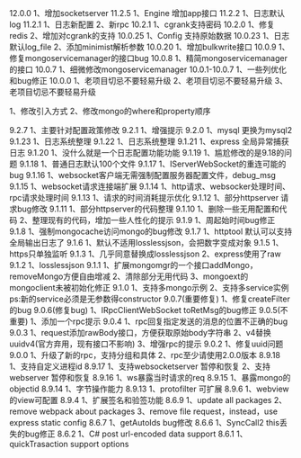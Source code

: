 12.0.0
1、增加socketserver
11.2.5
1、Engine 增加app接口
11.2.2
1、日志默认log
11.2.1
1、日志新配置
2、新rpc
10.2.1
1、cgrank支持密码
10.2.0
1、修复redis
2、增加对cgrank的支持
10.0.25
1、Config 支持原始数据
10.0.23
1、日志默认log_file
2、添加minimist解析参数
10.0.20
1、增加bulkwrite接口
10.0.9
1、修复mongoservicemanager的接口bug
10.0.8
1、精简mongoservicemanager的接口
10.0.7
1、细微修改mongoservicemanager
10.0.1-10.0.7
1、一些列优化和bug修正
10.0.0
1、老项目切忌不要轻易升级
2、老项目切忌不要轻易升级
3、老项目切忌不要轻易升级

1、修改引入方式
2、修改mongo的where和property顺序

9.2.7
1、主要针对配置政策修改
9.2.1
1、增强提示
9.2.0
1、mysql 更换为mysql2
9.1.23
1、日志系统整理
9.1.22
1、日志系统整理
9.1.21
1、express 全局异常捕获日志
9.1.20
1、没什么就是一个日志配置功能功能
9.1.19
1、尴尬修改的是9.18的问题
9.1.18
1、普通日志默认100个文件
9.1.17
1、IServerWebSocket的重连可能的bug
9.1.16
1、websocket客户端无需强制配置服务器配置文件，debug_msg
9.1.15
1、websocket请求连接端扩展
9.1.14
1、http请求、websocker处理时间、rpc请求处理时间
9.1.13
1、请求的时间消耗提示优化
9.1.12
1、部分httpserver 请求bug修改
9.1.11
1、部分httpserver的代码整理
9.1.10
1、删除一些无用配置和代码
2、整理现有的代码，增加一些人性化的提示
9.1.9
1、周起始时间bug修正
9.1.8
1、强制mongocache访问mongo的bug修改
9.1.7
1、httptool 默认可以支持全局输出日志了
9.1.6
1、默认不适用losslessjson，会把数字变成对象
9.1.5
1、https只单独监听
9.1.3
1、几乎同意替换成losslessjson
2、express使用了raw
9.1.2
1、losslessjson
9.1.1
1、扩展mongomgr的一个接口addMongo，removeMongo方便自由增减
2、清除部分无用代码
3、mongoext的mongoclient未被初始化修正
9.1.0
1、支持多mongo示例
2、支持多service实例
ps:新的service必须是无参数得constructor
9.0.7(重要修复)
1、修复createFilter的bug
9.0.6(修复bug)
1、IRpcClientWebSocket toRetMsg的bug修正
9.0.5(不重要)
1、添加一个rpc提示
9.0.4
1、rpc回复指定发送的消息的位置不正确的bug
9.0.3
1、request添加rawBody接口，方便获取原始body字符串
2、v4替换uuidv4(官方弃用，现有接口不影响)
3、增强rpc的提示
9.0.2
1、修复uuid问题
9.0.0
1、升级了新的rpc，支持分组和具体
2、rpc至少请使用2.0.0版本
8.9.18
1、支持自定义进程id
8.9.17
1、支持websocketserver 暂停和恢复
2、支持webserver 暂停和恢复
8.9.16
1、ws暴露当时请求的req
8.9.15
1、暴露mongo的objectid
8.9.14
1、字节操作能力
8.9.13
1、protofilter 可扩展
8.9.6
1、webview的view可配置
8.9.4
1、扩展签名和验签功能
8.6.9
1、update all packages
2、remove webpack about packages
3、remove file request，instead，use express static config
8.6.7
1、getAutoIds bug修改
8.6.6
1、SyncCall2 this丢失的bug修正
8.6.2
1、C# post url-encoded data support
8.6.1
1、quickTrasaction support options